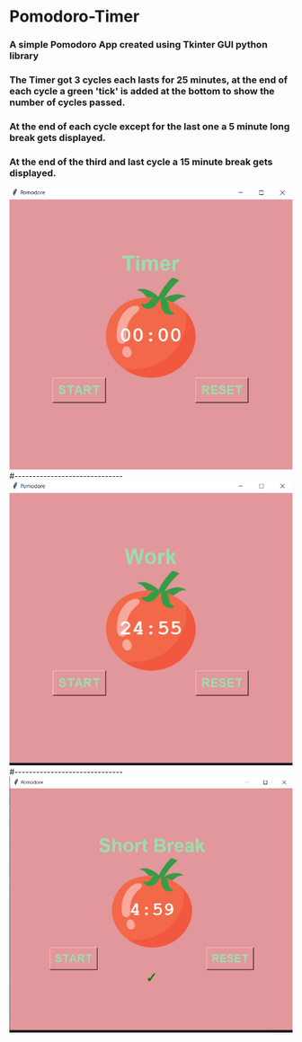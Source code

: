 # Pomodoro-Timer

### A simple Pomodoro App created using Tkinter GUI python library
### The Timer got 3 cycles each lasts for 25 minutes, at the end of each cycle a green 'tick' is added at the bottom to show the number of cycles passed.
### At the end of each cycle except for the last one a 5 minute long break gets displayed.
### At the end of the third and last cycle a 15 minute break gets displayed.

![Main Menu](Images/MainMenu.PNG)
#------------------------------
![First Cycle](Images/FirstCycle.PNG)
#------------------------------
![First Break](Images/FirstBreak.PNG)
